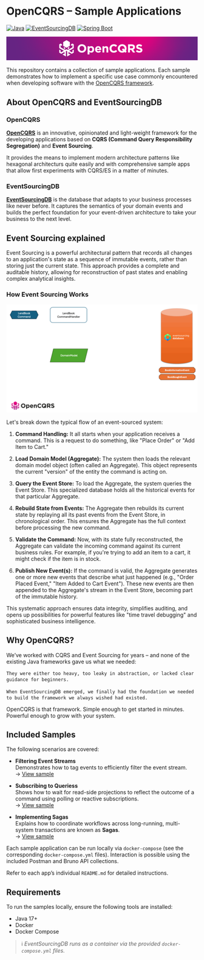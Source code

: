 # OpenCQRS – Sample Applications
<!-- BADGES_START -->
[![Java](https://img.shields.io/endpoint?url=https%3A%2F%2Fraw.githubusercontent.com%2Fopen-cqrs%2Fopencqrs%2Frefs%2Fheads%2Fgh-pages%2Fbadges%2Fjdk.json)](https://openjdk.org)
[![EventSourcingDB](https://img.shields.io/endpoint?url=https%3A%2F%2Fraw.githubusercontent.com%2Fopen-cqrs%2Fopencqrs%2Frefs%2Fheads%2Fgh-pages%2Fbadges%2Fesdb.json)](https://www.eventsourcingdb.io)
[![Spring Boot](https://img.shields.io/endpoint?url=https%3A%2F%2Fraw.githubusercontent.com%2Fopen-cqrs%2Fopencqrs%2Frefs%2Fheads%2Fgh-pages%2Fbadges%2Fspring.json)](https://spring.io/projects/spring-boot)
<!-- BADGES_END -->

![OpenCQRS](banner.png)


This repository contains a collection of sample applications. Each sample demonstrates how to implement a specific use case commonly encountered when developing software with the [OpenCQRS framework](https://www.opencqrs.com).


## About OpenCQRS and EventSourcingDB

### OpenCQRS

[**OpenCQRS**](https://www.opencqrs.com) is an innovative, opinionated and light-weight framework for the developing applications based on **CQRS (Command Query Responsibility Segregation)** and **Event Sourcing**.  

It provides the means to implement modern architecture patterns like hexagonal architecturs quite easily and with comprehensive sample apps that allow first experiments with CQRS/ES in a matter of minutes.

### EventSourcingDB

[**EventSourcingDB**](https://www.eventsourcingdb.io) is the database that adapts to your business processes like never before. It captures the semantics of your domain events and builds the perfect foundation for your event-driven architecture to take your business to the next level.

## Event Sourcing explained

Event Sourcing is a powerful architectural pattern that records all changes to an application's state as a sequence of immutable events, rather than storing just the current state. This approach provides a complete and auditable history, allowing for reconstruction of past states and enabling complex analytical insights.

### How Event Sourcing Works

![Event Sourcing Animation](es-animation.gif)

Let's break down the typical flow of an event-sourced system:

1. **Command Handling:** It all starts when your application receives a command. This is a request to do something, like "Place Order" or "Add Item to Cart."
2. **Load Domain Model (Aggregate):** The system then loads the relevant domain model object (often called an Aggregate). This object represents the current "version" of the entity the command is acting on.

3. **Query the Event Store:** To load the Aggregate, the system queries the Event Store. This specialized database holds all the historical events for that particular Aggregate.

4. **Rebuild State from Events:** The Aggregate then rebuilds its current state by replaying all its past events from the Event Store, in chronological order. This ensures the Aggregate has the full context before processing the new command.

5. **Validate the Command:** Now, with its state fully reconstructed, the Aggregate can validate the incoming command against its current business rules. For example, if you're trying to add an item to a cart, it might check if the item is in stock.

6. **Publish New Event(s):** If the command is valid, the Aggregate generates one or more new events that describe what just happened (e.g., "Order Placed Event," "Item Added to Cart Event"). These new events are then appended to the Aggregate's stream in the Event Store, becoming part of the immutable history.

This systematic approach ensures data integrity, simplifies auditing, and opens up possibilities for powerful features like "time travel debugging" and sophisticated business intelligence.

## Why OpenCQRS?

We’ve worked with CQRS and Event Sourcing for years – and none of the existing Java frameworks gave us what we needed:

    They were either too heavy, too leaky in abstraction, or lacked clear guidance for beginners.

    When EventSourcingDB emerged, we finally had the foundation we needed to build the framework we always wished had existed.

OpenCQRS is that framework.
Simple enough to get started in minutes. Powerful enough to grow with your system.

## Included Samples

The following scenarios are covered:

- **Filtering Event Streams**  
  Demonstrates how to tag events to efficiently filter the event stream.  
  → [View sample](./filtering-event-streams)

- **Subscribing to Queriess**  
  Shows how to wait for read-side projections to reflect the outcome of a command using polling or reactive subscriptions.  
  → [View sample](./subscription-queries)

- **Implementing Sagas**  
  Explains how to coordinate workflows across long-running, multi-system transactions are known as **Sagas**.  
  → [View sample](./implementing-sagas)

Each sample application can be run locally via `docker-compose` (see the corresponding `docker-compose.yml` files). Interaction is possible using the included Postman and Bruno API collections.

Refer to each app’s individual `README.md` for detailed instructions.


## Requirements

To run the samples locally, ensure the following tools are installed:

- Java 17+
- Docker
- Docker Compose

> ℹ️ *EventSourcingDB runs as a container via the provided `docker-compose.yml` files.*
